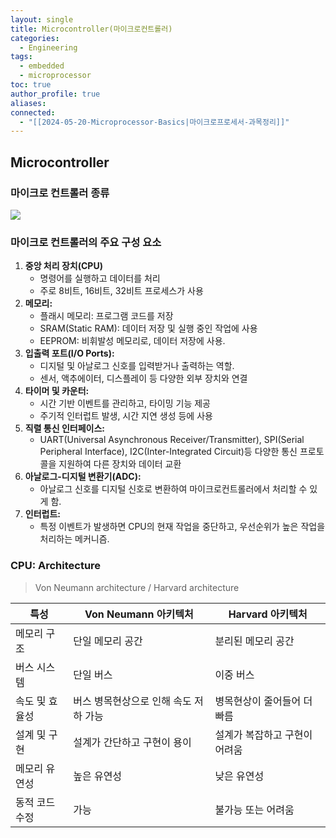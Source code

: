 ```yaml
---
layout: single
title: Microcontroller(마이크로컨트롤러)
categories:
  - Engineering
tags:
  - embedded
  - microprocessor
toc: true
author_profile: true
aliases: 
connected:
  - "[[2024-05-20-Microprocessor-Basics|마이크로프로세서-과목정리]]"
---
```

## Microcontroller
### **마이크로 컨트롤러 종류**
![](../../files/microcontrollers.png)
### 마이크로 컨트롤러의 주요 구성 요소
1. **중앙 처리 장치(CPU)**
	- 명령어를 실행하고 데이터를 처리
	- 주로 8비트, 16비트, 32비트 프로세스가 사용
2. **메모리:**
	- 플래시 메모리: 프로그램 코드를 저장
	- SRAM(Static RAM): 데이터 저장 및 실행 중인 작업에 사용
	- EEPROM: 비휘발성 메모리로, 데이터 저장에 사용.
3. **입출력 포트(I/O Ports):**
	- 디지털 및 아날로그 신호를 입력받거나 출력하는 역할.
	- 센서, 액추에이터, 디스플레이 등 다양한 외부 장치와 연결
4. **타이머 및 카운터:**
	- 시간 기반 이벤트를 관리하고, 타이밍 기능 제공
	- 주기적 인터럽트 발생, 시간 지연 생성 등에 사용
5. **직렬 통신 인터페이스:**
	- UART(Universal Asynchronous Receiver/Transmitter), SPI(Serial Peripheral Interface), I2C(Inter-Integrated Circuit)등 다양한 통신 프로토콜을 지원하여 다른 장치와 데이터 교환
6. **아날로그-디지털 변환기(ADC):**
	- 아날로그 신호를 디지털 신호로 변환하여 마이크로컨트롤러에서 처리할 수 있게 함.
7. **인터럽트:**
	- 특정 이벤트가 발생하면 CPU의 현재 작업을 중단하고, 우선순위가 높은 작업을 처리하는 메커니즘.

### CPU: Architecture
>Von Neumann architecture / Harvard architecture

| 특성       | Von Neumann 아키텍처      | Harvard 아키텍처     |
| -------- | --------------------- | ---------------- |
| 메모리 구조   | 단일 메모리 공간             | 분리된 메모리 공간       |
| 버스 시스템   | 단일 버스                 | 이중 버스            |
| 속도 및 효율성 | 버스 병목현상으로 인해 속도 저하 가능 | 병목현상이 줄어들어 더 빠름  |
| 설계 및 구현  | 설계가 간단하고 구현이 용이       | 설계가 복잡하고 구현이 어려움 |
| 메모리 유연성  | 높은 유연성                | 낮은 유연성           |
| 동적 코드 수정 | 가능                    | 불가능 또는 어려움       |

